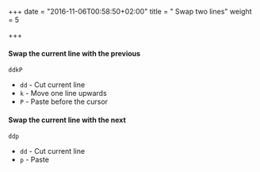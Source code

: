 +++
date = "2016-11-06T00:58:50+02:00"
title = " Swap two lines"
weight = 5

+++

#### Swap the current line with the previous

```
ddkP
```
  * `dd` - Cut current line
  * `k` - Move one line upwards
  * `P` - Paste before the cursor

#### Swap the current line with the next

```
ddp
```
  * `dd` - Cut current line
  * `p` - Paste
